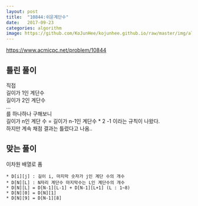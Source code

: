 ```yaml
---
layout: post
title:  "10844:쉬운계단수"
date:   2017-09-23
categories: algorithm
image: https://github.com/KoJunHee/kojunhee.github.io/raw/master/img/algorithm.png
---
```



<https://www.acmicpc.net/problem/10844>

## 틀린 풀이

직접 <br>
길이가 1인 계단수 <br>
길이가 2인 계단수<br>
...<br>
를 하나하나 구해보니 <br>
길이가 n인 계단 수 = 길이가 n-1인 계단수 * 2 -1 이라는 규칙이 나왔다.<br>
하지만 계속 채점 결과는 틀렸다고 나옴.. 

## 맞는 풀이

이차원 배열로 품

	* D[i][j] : 길이 i, 마지막 숫자가 j인 계단 수의 개수
	* D[N][L] : N자리 계단수 마지막수는 L인 계단수의 개수
	* D[N][L] = D[N-1][L-1] + D[N-1][L+1] (L : 1~8)
	* D[N][0] = D[N][1]
	* D[N][9] = D[N-1][8]
